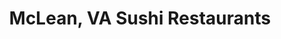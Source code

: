 ---
layout: city
title: McLean, VA Sushi Restaurants
permalink: /virginia/mclean/
stateAbbr: VA
stateName: Virginia
cityName: McLean

---